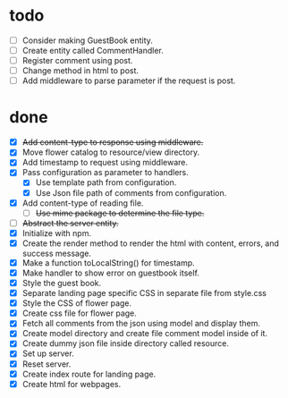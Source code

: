 # todo

- [ ] Consider making GuestBook entity.
- [ ] Create entity called CommentHandler.
- [ ] Register comment using post.
 - [ ] Change method in html to post.
 - [ ] Add middleware to parse parameter if the request is post.

# done

- [x] ~~Add content-type to response using middleware.~~
- [x] Move flower catalog to resource/view directory.
- [x] Add timestamp to request using middleware.
- [x] Pass configuration as parameter to handlers.
  - [x] Use template path from configuration.
  - [x] Use Json file path of comments from configuration.
- [x] Add content-type of reading file.
  - [ ] ~~Use mime package to determine the file type.~~
- [ ] ~~Abstract the server entity.~~
- [x] Initialize with npm.
- [x] Create the render method to render the html with content, errors, and success message.
- [x] Make a function toLocalString() for timestamp.
- [x] Make handler to show error on guestbook itself.
- [x] Style the guest book.
- [x] Separate landing page specific CSS in separate file from style.css
- [x] Style the CSS of flower page.
- [x] Create css file for flower page.
- [x] Fetch all comments from the json using model and display them.
- [x] Create model directory and create file comment model inside of it.
- [x] Create dummy json file inside directory called resource.
- [x] Set up server.
- [x] Reset server.
- [x] Create index route for landing page.
- [x] Create html for webpages.
